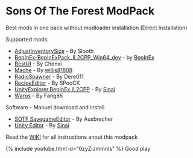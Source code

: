 # Sons Of The Forest ModPack
Best mods in one pack without modloader installation
(Direct Installation)


Supported mods:

- [AdjustInventorySize](https://www.nexusmods.com/sonsoftheforest/mods/42?tab=description) - By Slooth
- [BepInEx-BepInExPack_IL2CPP_Win64_dev](https://builds.bepinex.dev/projects/bepinex_be) - by [BepInEx](https://github.com/BepInEx)
- [BestUI](https://thunderstore.io/c/sons-of-the-forest/p/Chenxi/BestUi/) - By Chenxi
- [Mache](https://github.com/willis81808/Mache) - By [willis81808](https://github.com/willis81808)
- [RadioSpawner](https://thunderstore.io/c/sons-of-the-forest/p/Dere011/RadioSpawner/) - By Dere011
- [RecipeEditor](https://thunderstore.io/c/sons-of-the-forest/p/SPooCK/RecipeEditor) - By SPooCK
- [UnityExplorer.BepInEx.IL2CPP](https://github.com/sinai-dev/UnityExplorer) - By [Sinai](https://github.com/sinai-dev)
- [Warps](https://thunderstore.io/c/sons-of-the-forest/p/Fang86/Warps/) - By Fang86


Software - Manuel download and install

- [SOTF SavegameEditor](https://www.nexusmods.com/sonsoftheforest/mods/34?tab=description) - By Ausbrecher
- [Unity Editor](https://github.com/sinai-dev/UnityExplorer#unity-editor) - By [Sinai](https://github.com/sinai-dev)


Read the [WIKI](https://github.com/ErythroCraft/SonsOfTheForestModPack/wiki) for all instructions anout this modpack


{% include youtube.html id="0zyZlJmmnIs" %}
Good play
